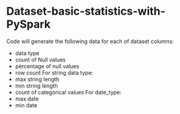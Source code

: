 # Dataset-basic-statistics-with-PySpark

Code will generate the following data for each of dataset columns:
- data type
- count of Null values
- percentage of null values
- row count
For string data type:
- max string length
- min string length
- count of categorical values
For date_type:
- max date
- min date
